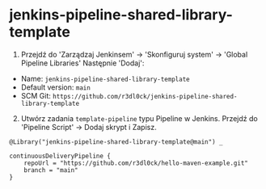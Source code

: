 # jenkins-pipeline-shared-library-template

1. Przejdź do 'Zarządzaj Jenkinsem' -> 'Skonfiguruj system' -> 'Global Pipeline Libraries' Następnie 'Dodaj':
- Name: `jenkins-pipeline-shared-library-template`
- Default version: `main`
- SCM Git: `https://github.com/r3dl0ck/jenkins-pipeline-shared-library-template`

2. Utwórz zadania `template-pipeline` typu Pipeline w Jenkins.
Przejdź do 'Pipeline Script' -> Dodaj skrypt i Zapisz.
```
@Library("jenkins-pipeline-shared-library-template@main") _

continuousDeliveryPipeline {
    repoUrl = "https://github.com/r3dl0ck/hello-maven-example.git"
    branch = "main"
}
```

